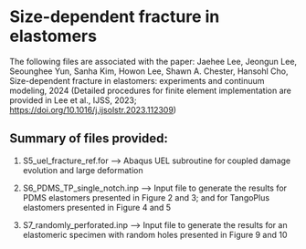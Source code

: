 # Size-dependent fracture in elastomers
The following files are associated with the paper:
 Jaehee Lee, Jeongun Lee, Seounghee Yun, Sanha Kim, Howon Lee, Shawn A. Chester, Hansohl Cho, 
 Size-dependent fracture in elastomers: experiments and continuum modeling, 2024
 (Detailed procedures for finite element implementation are provided in Lee et al., IJSS, 2023; https://doi.org/10.1016/j.ijsolstr.2023.112309) 


Summary of files provided:
--------------------------
1) S5_uel_fracture_ref.for --> Abaqus UEL subroutine for coupled damage evolution and large deformation

2) S6_PDMS_TP_single_notch.inp --> Input file to generate the results for PDMS elastomers presented in Figure 2 and 3; and for TangoPlus elastomers presented in Figure 4 and 5

3) S7_randomly_perforated.inp --> Input file to generate the results for an elastomeric specimen with random holes presented in Figure 9 and 10


